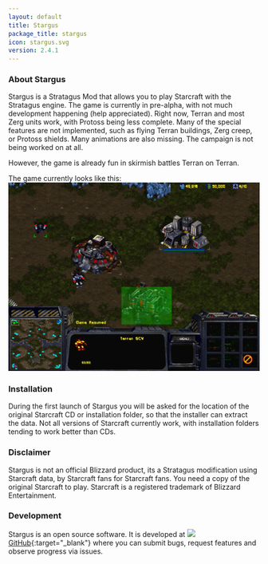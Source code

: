 ```yaml
---
layout: default
title: Stargus
package_title: stargus
icon: stargus.svg
version: 2.4.1
---
```

### About Stargus

Stargus is a Stratagus Mod that allows you to play Starcraft with the Stratagus
engine. The game is currently in pre-alpha, with not much development happening
(help appreciated). Right now, Terran and most Zerg units work, with Protoss
being less complete. Many of the special features are not implemented, such as
flying Terran buildings, Zerg creep, or Protoss shields. Many animations are
also missing. The campaign is not being worked on at all.


However, the game is already fun in skirmish battles Terran on Terran.


The game currently looks like this: ![](img/screenshotStargus.png)


### Installation

During the first launch of Stargus you will be asked for the location of the
original Starcraft CD or installation folder, so that the installer can extract
the data. Not all versions of Starcraft currently work, with installation
folders tending to work better than CDs.


### Disclaimer

Stargus is not an official Blizzard product, its a Stratagus modification using
Starcraft data, by Starcraft fans for Starcraft fans. You need a copy of the
original Starcraft to play.  Starcraft is a registered trademark of Blizzard
Entertainment.


### Development

Stargus is an open source software. It is developed at
[![](img/github.svg)GitHub](https://github.com/Wargus/stargus){:target="_blank"}
where you can submit bugs, request features and observe progress via issues.
